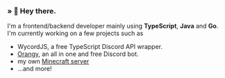 ### » 👋 Hey there.

I'm a frontend/backend developer mainly using **TypeScript**, **Java** and **Go**.
I'm currently working on a few projects such as
- WycordJS, a free TypeScript Discord API wrapper.
- [Orangy](https://github.com/OrangyBot), an all in one and free Discord bot. 
- my own [Minecraft server](https://github.com/ShulkeredClub)
- ...and more!
